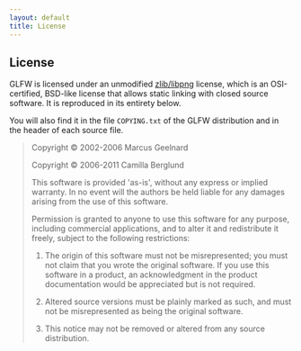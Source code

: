 ```yaml
---
layout: default
title: License
---
```


## License

GLFW is licensed under an unmodified
[zlib/libpng](http://www.opensource.org/licenses/zlib-license.php)
license, which is an OSI-certified, BSD-like license that allows static
linking with closed source software.  It is reproduced in its entirety
below.

You will also find it in the file `COPYING.txt` of the
GLFW distribution and in the header of each source file.

> Copyright &copy; 2002-2006 Marcus Geelnard
> 
> Copyright &copy; 2006-2011 Camilla Berglund
> 
> This software is provided 'as-is', without any express or implied
> warranty. In no event will the authors be held liable for any damages
> arising from the use of this software.
> 
> Permission is granted to anyone to use this software for any purpose,
> including commercial applications, and to alter it and redistribute it
> freely, subject to the following restrictions:
> 
> 1. The origin of this software must not be misrepresented; you must not
>    claim that you wrote the original software. If you use this software
>    in a product, an acknowledgment in the product documentation would
>    be appreciated but is not required.
> 
> 2. Altered source versions must be plainly marked as such, and must not
>    be misrepresented as being the original software.
> 
> 3. This notice may not be removed or altered from any source
>    distribution.
